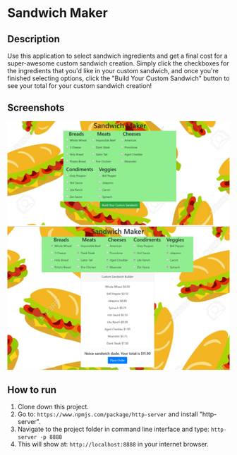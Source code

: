 # Sandwich Maker

## Description
Use this application to select sandwich ingredients and get a final cost for a super-awesome custom sandwich creation. Simply click the checkboxes for the ingredients that you'd like in your custom sandwich, and once you're finished selecting options, click the "Build Your Custom Sandwich" button to see your total for your custom sandwich creation!

## Screenshots
![Sandwich Maker Preview](https://raw.githubusercontent.com/ConnorSullivan10/sandwich-maker/master/screenshots/sandwichmaker.PNG)
![Sandwich Maker Preview](https://raw.githubusercontent.com/ConnorSullivan10/sandwich-maker/master/screenshots/sandwichmaker2.PNG)

## How to run
1. Clone down this project.
2. Go to: `https://www.npmjs.com/package/http-server` and install "http-server".  
2. Navigate to the project folder in command line interface and type: `http-server -p 8888`  
3. This will show at: `http://localhost:8888` in your internet browser.  

